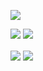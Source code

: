 
![](https://github-readme-stats.vercel.app/api?username=utsmannn&show_icons=true&theme=dark)

![](https://anu-mas.herokuapp.com/image3#gh-light-mode-only)
![](https://anu-mas.herokuapp.com/image3#gh-dark-mode-only)

<img align="center" src="https://anu-mas.herokuapp.com/image3#gh-light-mode-only" />
<img align="center" src="https://anu-mas.herokuapp.com/image3#gh-dark-mode-only" />
